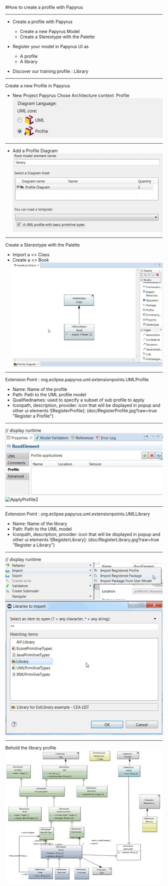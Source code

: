 #How to create a profile with Papyrus

---

* Create a profile with Papyrus
    * Create a new Papyrus Model
    * Create a Stereotype with the Palette

* Register your model in Papyrus UI as
    * A profile
    * A library 

* Discover our training profile : Library

---
Create a new Profile in Papyrus

* New Project Papyrus
 Chose Architecture context: Profile  
![DiagramLanguage](doc/DiagramLanguage.jpg)   

---

* Add a Profile Diagram   
![ProfileDiagram](doc/ProfileDiagram.jpg?raw=true "Add a Profile Diagram") 

---
Create a Stereotype with the Palette

* Import a <<Metaclass>> Class
* Create a <<Stereotype>> Book 
![FirstStereotype](doc/FirstStereotype.jpg?raw=true "Create First Stereotype")
 
---

Extension Point : org.eclipse.papyrus.uml.extensionpoints.UMLProfile  
* Name: Name of the profile
* Path: Path to the UML profile model
* Qualifiednames: used to specify a subset of sub profile to apply
* Iconpath, description, provider: icon that will be displayed in popup and other ui elements
![RegisterProfile]: (doc/RegisterProfile.jpg?raw=true "Register a Profile")
---

// display runtime  
 ![ApplyProfile1](doc/ApplyProfile1.jpg?raw=true "Apply a Profile Step1")
 ![ApplyProfile2](/doc/ApplyProfile2.jpg?raw=true "Apply a Profile Step2")

---

Extension Point : org.eclipse.papyrus.uml.extensionpoints.UMLLibrary  
* Name: Name of the library
* Path: Path to the UML model
* Iconpath, description, provider: icon that will be displayed in popup and other ui elements
![RegisterLibrary]: (doc/RegisterLibrary.jpg?raw=true "Register a Library")
---

// display runtime  
 ![ImportLibrary1](doc/ImportLibrary1.jpg?raw=true "Import Library Step1")
 ![ImportLibrary2](doc/ImportLibrary2.jpg?raw=true "Import Library Step2")
 
---

Behold the library profile ![LibraryProfileDiagram](doc/LibraryProfile.jpg?raw=true "Library Profile Diagram") 




